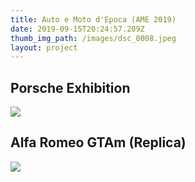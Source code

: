 ```yaml
---
title: Auto e Moto d'Epoca (AME 2019)
date: 2019-09-15T20:24:57.209Z
thumb_img_path: /images/dsc_0008.jpeg
layout: project
---
```

## Porsche Exhibition

![](/images/dsc_0061.jpeg)

## Alfa Romeo GTAm (Replica)

![](/images/dsc_0008.jpeg)
